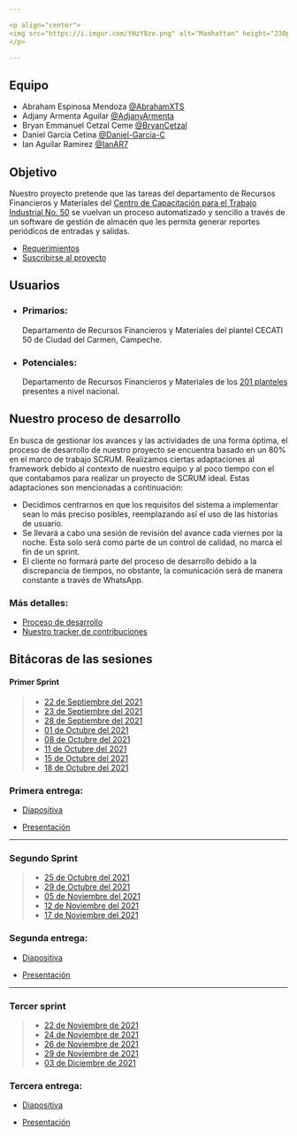 ```yaml
---

<p align="center">
<img src="https://i.imgur.com/tHzY8ze.png" alt="Manhattan" height="230px" />
</p>

---
```


## Equipo

- Abraham Espinosa Mendoza [@AbrahamXTS](https://github.com/AbrahamXTS "Click Aquí")
- Adjany Armenta Aguilar [@AdjanyArmenta](https://github.com/AdjanyArmenta "Click Aquí")
- Bryan Emmanuel Cetzal Ceme [@BryanCetzal](https://github.com/BryanCetzal "Click Aquí")
- Daniel García Cetina [@Daniel-Garcia-C](https://github.com/Daniel-Garcia-C "Click Aquí")
- Ian Aguilar Ramirez [@IanAR7](https://github.com/IanAR7 "Click Aquí")


## Objetivo

Nuestro proyecto pretende que las tareas del departamento de Recursos Financieros y Materiales del [Centro de Capacitación para el Trabajo Industrial No. 50](https://www.facebook.com/Cecati50/ "Click Aquí") se vuelvan un proceso automatizado y sencillo a través de un software de gestión de almacén que les permita generar reportes periódicos de entradas y salidas.

- [Requerimientos](./First-Sprint/Artefactos/Requerimientos "Click Aquí")
- [Suscribirse al proyecto](https://github.com/AbrahamXTS/Manhattan/subscription "Recibe todas las notificaciones")

## Usuarios

- ### Primarios:

  Departamento de Recursos Financieros y Materiales del plantel CECATI 50 de Ciudad del Carmen, Campeche.

- ### Potenciales:
  Departamento de Recursos Financieros y Materiales de los [201 planteles](http://www.dgcft.sems.gob.mx/buscador_cecati/index/17 "Click Aquí") presentes a nivel nacional.

## Nuestro proceso de desarrollo

En busca de gestionar los avances y las actividades de una forma óptima, el proceso de desarrollo de nuestro proyecto se encuentra basado en un 80% en el marco de trabajo SCRUM. Realizamos ciertas adaptaciones al framework debido al contexto de nuestro equipo y al poco tiempo con el que contabamos para realizar un proyecto de SCRUM ideal. Estas adaptaciones son mencionadas a continuación:

- Decidimos centrarnos en que los requisitos del sistema a implementar sean lo más preciso posibles, reemplazando así el uso de las historias de usuario.
- Se llevará a cabo una sesión de revisión del avance cada viernes por la noche. Esta solo será como parte de un control de calidad, no marca el fin de un sprint.
- El cliente no formará parte del proceso de desarrollo debido a la discrepancia de tiempos, no obstante, la comunicación será de manera constante a través de WhatsApp.

### Más detalles:

- [Proceso de desarrollo](./First-Sprint/Documentacion/Proceso%20de%20desarrollo.md "Ir a la documentacion")
- [Nuestro tracker de contribuciones](./Second-Sprint/Artefactos/Tracker%20de%20contribucion "Ir al tracker")

## Bitácoras de las sesiones

#### Primer Sprint

> - [22 de Septiembre del 2021](./First-Sprint/Bitacoras/22%20sep%202021.md "Click Aquí")
> - [23 de Septiembre del 2021](./First-Sprint/Bitacoras/23%20sep%202021.md "Click Aquí")
> - [28 de Septiembre del 2021](./First-Sprint/Bitacoras/28%20sep%202021.md "Click Aquí")
> - [01 de Octubre del 2021](./First-Sprint/Bitacoras/01%20oct%202021.md "Click Aquí")
> - [08 de Octubre del 2021](./First-Sprint/Bitacoras/08%20oct%202021.md "Click Aquí")
> - [11 de Octubre del 2021](./First-Sprint/Bitacoras/11%20oct%202021.md "Click Aquí")
> - [15 de Octubre del 2021](./First-Sprint/Bitacoras/15%20oct%202021.md "Click Aquí")
> - [18 de Octubre del 2021](./First-Sprint/Bitacoras/18%20oct%202021.md "Click Aquí")

### Primera entrega:

- [Diapositiva](./First-Sprint/Artefactos/Presentaciones/Presentación%20de%20la%20entrega%201%20-%20Manhattan.pdf "Click Aquí")

- [Presentación](https://youtu.be/0_UjqLKuN0Q "Click Aquí")

---

### Segundo Sprint

> - [25 de Octubre del 2021](./Second-Sprint/Bitacoras/25%20oct%202021.md "Click Aquí")
> - [29 de Octubre del 2021](./Second-Sprint/Bitacoras/29%20oct%202021.md "Click Aquí")
> - [05 de Noviembre del 2021](./Second-Sprint/Bitacoras/05%20nov%202021.md "Click Aquí")
> - [12 de Noviembre del 2021](./Second-Sprint/Bitacoras/12%20nov%202021.md "Click Aquí")
> - [17 de Noviembre del 2021](./Second-Sprint/Bitacoras/17%20nov%202021.md "Click Aquí")

### Segunda entrega:

- [Diapositiva](./Second-Sprint/Artefactos/Presentaciones/Presentación%20de%20la%20entrega%202%20-%20Manhattan.pdf "Click Aquí")

- [Presentación](https://youtu.be/rSwtpqKwbzQ "Click Aquí")

---

### Tercer sprint

> - [22 de Noviembre de 2021](./Third-Sprint/Bitacoras/22%20nov%202021.md "Click Aquí")
> - [24 de Noviembre de 2021](./Third-Sprint/Bitacoras/24%20nov%202021.md "Click Aquí")
> - [26 de Noviembre de 2021](./Third-Sprint/Bitacoras/26%20nov%202021.md "Click Aquí")
> - [29 de Noviembre de 2021](./Third-Sprint/Bitacoras/29%20nov%202021.md "Click Aquí")
> - [03 de Diciembre de 2021](./Third-Sprint/Bitacoras/03%20dic%202021.md "Click Aquí")

### Tercera entrega:

- [Diapositiva](./Second-Sprint/Artefactos/Presentaciones/Presentación%20de%20la%20entrega%203%20-%20Manhattan.pdf "Click Aquí")

- [Presentación](https:// "Click Aquí")
